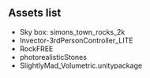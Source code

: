 ## Assets list

- Sky box: simons_town_rocks_2k
- Invector-3rdPersonController_LITE
- RockFREE
- photorealisticStones
- SlightlyMad_Volumetric.unitypackage

